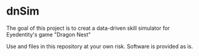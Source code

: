 dnSim
=====
The goal of this project is to creat a data-driven skill simulator for Eyedentity's game "Dragon Nest"

Use and files in this repository at your own risk.
Software is provided as is.